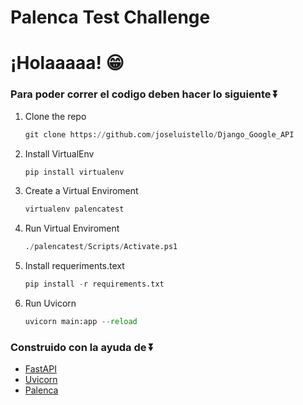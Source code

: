 # Palenca Test Challenge


# ¡Holaaaaa! 😁

### Para poder correr el codigo deben hacer lo siguiente ⏬

1. Clone the repo
   ```py
   git clone https://github.com/joseluistello/Django_Google_API
   ```

2. Install VirtualEnv
    ```py
    pip install virtualenv
    ```
3. Create a Virtual Enviroment
    ```py
    virtualenv palencatest
    ```

4. Run Virtual Enviroment
    ```py
    ./palencatest/Scripts/Activate.ps1
    ```

5. Install requeriments.text
    ```py
    pip install -r requirements.txt
    ```
6. Run Uvicorn
   ```py
   uvicorn main:app --reload  
   ```


### Construido con la ayuda de ⏬

* [FastAPI](https://fastapi.tiangolo.com/)
* [Uvicorn](https://www.uvicorn.org/)
* [Palenca](https://www.palenca.com/)